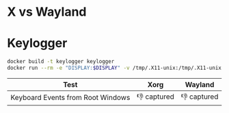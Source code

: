 # X vs Wayland

# Keylogger
````bash
docker build -t keylogger keylogger
docker run --rm -e "DISPLAY:$DISPLAY" -v /tmp/.X11-unix:/tmp/.X11-unix -u 1000 keylogger
````

|Test| Xorg	| Wayland | 
|----|-------|---------|
| Keyboard Events from Root Windows| :thumbsdown: captured | :thumbsdown: captured | 




